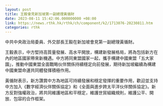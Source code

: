 ```yaml
---
layout: post
title: 王毅會見新加坡第一副總理黃循財
date: 2023-08-11 15:42:06.000000000 +08:00
link: https://news.rthk.hk/rthk/ch/component/k2/1713076-20230811.htm
categories: rthk
---
```


中共中央政治局委員、外交部長王毅在新加坡會見第一副總理黃循財。

王毅表示，中方堅持高質量發展、高水平開放，構建新發展格局，將為包括新方在內的地區國家帶來新機遇。中方將同東盟國家一起，攜手構建中國東盟「五大家園」，推動中國東盟全面戰略伙伴關係持續穩定向前發展，期待新加坡繼續為構建中國東盟命運共同體發揮積極作用。

黃循財表示，新方讚賞中方為地區可持續發展和穩定發揮的重要作用，歡迎並支持中方加入《數字經濟伙伴關係協定》和《全面與進步跨太平洋伙伴關係協定》。新方反對強權政治，將共同維護地區和平穩定，維護世貿組織規則，維護公平、開放、包容的合作框架。
